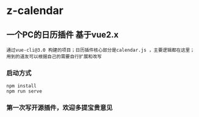 # z-calendar

## 一个PC的日历插件 基于vue2.x
```
通过vue-cli@3.0 构建的项目；日历插件核心部分是calendar.js ，主要逻辑都在这里；
用到的道友可以根据自己的需要自行扩展和改写
```

### 启动方式
```
npm install
npm run serve
```
### 第一次写开源插件，欢迎多提宝贵意见
```
